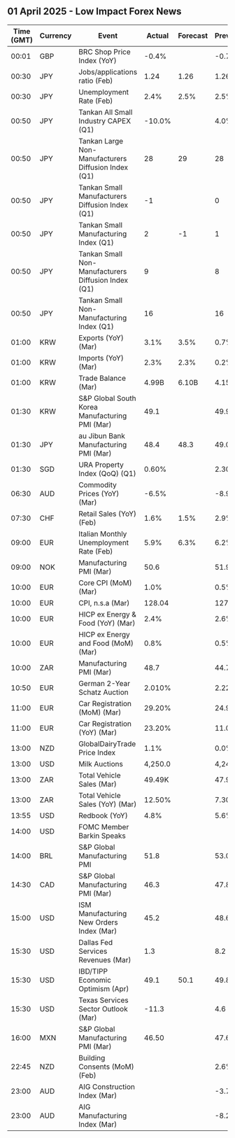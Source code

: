 ## 01 April 2025 - Low Impact Forex News

| Time (GMT) | Currency | Event | Actual | Forecast | Previous |
|------|----------|-------|--------|----------|----------|
| 00:01 | GBP | BRC Shop Price Index (YoY) | -0.4% |  | -0.7% |
| 00:30 | JPY | Jobs/applications ratio (Feb) | 1.24 | 1.26 | 1.26 |
| 00:30 | JPY | Unemployment Rate (Feb) | 2.4% | 2.5% | 2.5% |
| 00:50 | JPY | Tankan All Small Industry CAPEX (Q1) | -10.0% |  | 4.0% |
| 00:50 | JPY | Tankan Large Non-Manufacturers Diffusion Index (Q1) | 28 | 29 | 28 |
| 00:50 | JPY | Tankan Small Manufacturers Diffusion Index (Q1) | -1 |  | 0 |
| 00:50 | JPY | Tankan Small Manufacturing Index (Q1) | 2 | -1 | 1 |
| 00:50 | JPY | Tankan Small Non-Manufacturers Diffusion Index (Q1) | 9 |  | 8 |
| 00:50 | JPY | Tankan Small Non-Manufacturing Index (Q1) | 16 |  | 16 |
| 01:00 | KRW | Exports (YoY) (Mar) | 3.1% | 3.5% | 0.7% |
| 01:00 | KRW | Imports (YoY) (Mar) | 2.3% | 2.3% | 0.2% |
| 01:00 | KRW | Trade Balance (Mar) | 4.99B | 6.10B | 4.15B |
| 01:30 | KRW | S&P Global South Korea Manufacturing PMI (Mar) | 49.1 |  | 49.9 |
| 01:30 | JPY | au Jibun Bank Manufacturing PMI (Mar) | 48.4 | 48.3 | 49.0 |
| 01:30 | SGD | URA Property Index (QoQ) (Q1) | 0.60% |  | 2.30% |
| 06:30 | AUD | Commodity Prices (YoY) (Mar) | -6.5% |  | -8.9% |
| 07:30 | CHF | Retail Sales (YoY) (Feb) | 1.6% | 1.5% | 2.9% |
| 09:00 | EUR | Italian Monthly Unemployment Rate (Feb) | 5.9% | 6.3% | 6.2% |
| 09:00 | NOK | Manufacturing PMI (Mar) | 50.6 |  | 51.9 |
| 10:00 | EUR | Core CPI (MoM) (Mar) | 1.0% |  | 0.5% |
| 10:00 | EUR | CPI, n.s.a (Mar) | 128.04 |  | 127.26 |
| 10:00 | EUR | HICP ex Energy & Food (YoY) (Mar) | 2.4% |  | 2.6% |
| 10:00 | EUR | HICP ex Energy and Food (MoM) (Mar) | 0.8% |  | 0.5% |
| 10:00 | ZAR | Manufacturing PMI (Mar) | 48.7 |  | 44.7 |
| 10:50 | EUR | German 2-Year Schatz Auction | 2.010% |  | 2.220% |
| 11:00 | EUR | Car Registration (MoM) (Mar) | 29.20% |  | 24.90% |
| 11:00 | EUR | Car Registration (YoY) (Mar) | 23.20% |  | 11.00% |
| 13:00 | NZD | GlobalDairyTrade Price Index | 1.1% |  | 0.0% |
| 13:00 | USD | Milk Auctions | 4,250.0 |  | 4,245.0 |
| 13:00 | ZAR | Total Vehicle Sales (Mar) | 49.49K |  | 47.98K |
| 13:00 | ZAR | Total Vehicle Sales (YoY) (Mar) | 12.50% |  | 7.30% |
| 13:55 | USD | Redbook (YoY) | 4.8% |  | 5.6% |
| 14:00 | USD | FOMC Member Barkin Speaks |  |  |  |
| 14:00 | BRL | S&P Global Manufacturing PMI | 51.8 |  | 53.0 |
| 14:30 | CAD | S&P Global Manufacturing PMI (Mar) | 46.3 |  | 47.8 |
| 15:00 | USD | ISM Manufacturing New Orders Index (Mar) | 45.2 |  | 48.6 |
| 15:30 | USD | Dallas Fed Services Revenues (Mar) | 1.3 |  | 8.2 |
| 15:30 | USD | IBD/TIPP Economic Optimism (Apr) | 49.1 | 50.1 | 49.8 |
| 15:30 | USD | Texas Services Sector Outlook (Mar) | -11.3 |  | 4.6 |
| 16:00 | MXN | S&P Global Manufacturing PMI (Mar) | 46.50 |  | 47.60 |
| 22:45 | NZD | Building Consents (MoM) (Feb) |  |  | 2.6% |
| 23:00 | AUD | AIG Construction Index (Mar) |  |  | -3.7 |
| 23:00 | AUD | AIG Manufacturing Index (Mar) |  |  | -8.2 |
